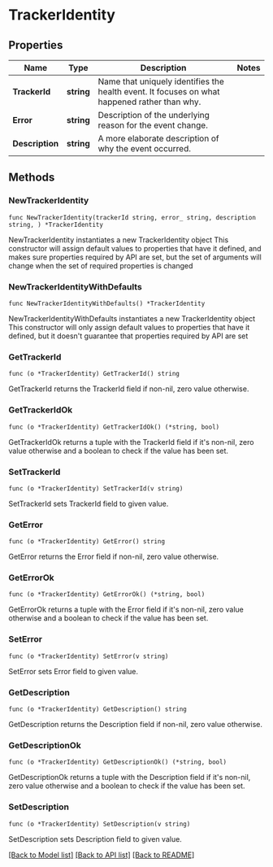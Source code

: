 # TrackerIdentity

## Properties

Name | Type | Description | Notes
------------ | ------------- | ------------- | -------------
**TrackerId** | **string** | Name that uniquely identifies the health event. It focuses on what happened rather than why. | 
**Error** | **string** | Description of the underlying reason for the event change. | 
**Description** | **string** | A more elaborate description of why the event occurred. | 

## Methods

### NewTrackerIdentity

`func NewTrackerIdentity(trackerId string, error_ string, description string, ) *TrackerIdentity`

NewTrackerIdentity instantiates a new TrackerIdentity object
This constructor will assign default values to properties that have it defined,
and makes sure properties required by API are set, but the set of arguments
will change when the set of required properties is changed

### NewTrackerIdentityWithDefaults

`func NewTrackerIdentityWithDefaults() *TrackerIdentity`

NewTrackerIdentityWithDefaults instantiates a new TrackerIdentity object
This constructor will only assign default values to properties that have it defined,
but it doesn't guarantee that properties required by API are set

### GetTrackerId

`func (o *TrackerIdentity) GetTrackerId() string`

GetTrackerId returns the TrackerId field if non-nil, zero value otherwise.

### GetTrackerIdOk

`func (o *TrackerIdentity) GetTrackerIdOk() (*string, bool)`

GetTrackerIdOk returns a tuple with the TrackerId field if it's non-nil, zero value otherwise
and a boolean to check if the value has been set.

### SetTrackerId

`func (o *TrackerIdentity) SetTrackerId(v string)`

SetTrackerId sets TrackerId field to given value.


### GetError

`func (o *TrackerIdentity) GetError() string`

GetError returns the Error field if non-nil, zero value otherwise.

### GetErrorOk

`func (o *TrackerIdentity) GetErrorOk() (*string, bool)`

GetErrorOk returns a tuple with the Error field if it's non-nil, zero value otherwise
and a boolean to check if the value has been set.

### SetError

`func (o *TrackerIdentity) SetError(v string)`

SetError sets Error field to given value.


### GetDescription

`func (o *TrackerIdentity) GetDescription() string`

GetDescription returns the Description field if non-nil, zero value otherwise.

### GetDescriptionOk

`func (o *TrackerIdentity) GetDescriptionOk() (*string, bool)`

GetDescriptionOk returns a tuple with the Description field if it's non-nil, zero value otherwise
and a boolean to check if the value has been set.

### SetDescription

`func (o *TrackerIdentity) SetDescription(v string)`

SetDescription sets Description field to given value.



[[Back to Model list]](../README.md#documentation-for-models) [[Back to API list]](../README.md#documentation-for-api-endpoints) [[Back to README]](../README.md)


